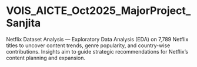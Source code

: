 # VOIS_AICTE_Oct2025_MajorProject_Sanjita
Netflix Dataset Analysis — Exploratory Data Analysis (EDA) on 7,789 Netflix titles to uncover content trends, genre popularity, and country-wise contributions. Insights aim to guide strategic recommendations for Netflix’s content planning and expansion.
